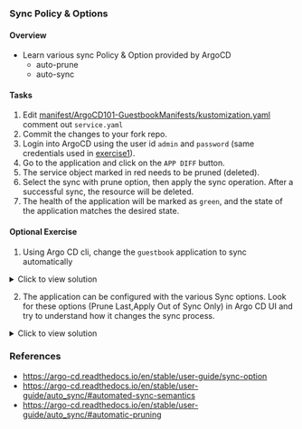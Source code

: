 ### Sync Policy & Options

#### Overview

-  Learn various sync Policy & Option provided by ArgoCD
    - auto-prune
    - auto-sync

#### Tasks

1. Edit  [manifest/ArgoCD101-GuestbookManifests/kustomization.yaml](https://github.com/argocon22Workshop/ArgoCDRollouts/blob/main/manifests/ArgoCD101-GuestbookApplicationManifests/kustomization.yaml#L5) comment out `service.yaml`
1. Commit the changes to your fork repo.
1. Login into ArgoCD using the user id `admin` and `password` (same credentials used in [exercise1][1]).
1. Go to the application and click on the `APP DIFF` button.
1. The service object marked in red needs to be pruned (deleted).
1. Select the sync with prune option, then apply the sync operation. After a successful  sync, the resource will be deleted.
1. The health of the application will be marked as  `green`, and the state of the application matches the desired state.

#### Optional Exercise

1. Using Argo CD cli, change the `guestbook` application to sync automatically

<details>
<summary>Click to view solution</summary>

<ul>
<li>Run the below commands:

```sh
argocd --port-forward-namespace argocd login
argocd --port-forward-namespace argocd app set guestbook  --sync-policy automated
```
</li>
<li>Verify the change applied in the application:

```sh
argocd --port-forward --port-forward-namespace argocd app get guestbook -o yaml
argocd --port-forward-namespace argocd app get guestbook
Output:
...
Sync Policy:        Automated
...
```
</li>
</ul>
</details>

2. The application can be configured with the various Sync options. Look for these options (Prune Last,Apply Out of Sync Only) in Argo CD UI and try to understand how it changes the sync process.

<details>
<summary>Click to view solution</summary>
<ul>
<li>Edit the application on the ArgoCD UI.</li>
<li>Select and Save the Sync option you want to enable in the application.</li>
<li>Usually in production, you will use CLI or add annotation to your Gitops application manifest.</li>
</ul>
</details>

### References
- https://argo-cd.readthedocs.io/en/stable/user-guide/sync-option
- https://argo-cd.readthedocs.io/en/stable/user-guide/auto_sync/#automated-sync-semantics
- https://argo-cd.readthedocs.io/en/stable/user-guide/auto_sync/#automatic-pruning

[1]: exercise1.md
